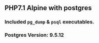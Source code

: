 ## PHP7.1 Alpine with postgres
### Included `pg_dump` & `psql` executables.
### Postgres Version: 9.5.12